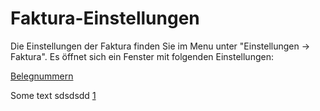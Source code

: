 # Faktura-Einstellungen

Die Einstellungen der Faktura finden Sie im Menu unter "Einstellungen -> Faktura".
Es öffnet sich ein Fenster mit folgenden Einstellungen:

[Belegnummern](Grundeinstellungen/Belegnummern.md)





Some text sdsdsdd [1]

[1]: ../../README.md

